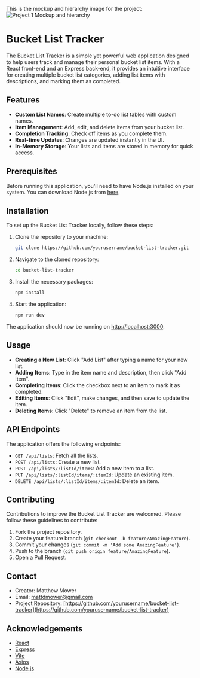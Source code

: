   This is the mockup and hierarchy image for the project:
![Project 1  Mockup and hierarchy](https://github.com/mattdmower/NewProject-1/assets/145517358/31105bb3-8ca2-47fa-b35c-5ed52b38cb6e)

# Bucket List Tracker

The Bucket List Tracker is a simple yet powerful web application designed to help users track and manage their personal bucket list items. With a React front-end and an Express back-end, it provides an intuitive interface for creating multiple bucket list categories, adding list items with descriptions, and marking them as completed.

## Features

- **Custom List Names**: Create multiple to-do list tables with custom names.
- **Item Management**: Add, edit, and delete items from your bucket list.
- **Completion Tracking**: Check off items as you complete them.
- **Real-time Updates**: Changes are updated instantly in the UI.
- **In-Memory Storage**: Your lists and items are stored in memory for quick access.

## Prerequisites

Before running this application, you'll need to have Node.js installed on your system. You can download Node.js from [here](https://nodejs.org/).

## Installation

To set up the Bucket List Tracker locally, follow these steps:

1. Clone the repository to your machine:

    ```bash
    git clone https://github.com/yourusername/bucket-list-tracker.git
    ```

2. Navigate to the cloned repository:

    ```bash
    cd bucket-list-tracker
    ```

3. Install the necessary packages:

    ```bash
    npm install
    ```

4. Start the application:

    ```bash
    npm run dev
    ```

The application should now be running on [http://localhost:3000](http://localhost:3000).

## Usage

- **Creating a New List**: Click "Add List" after typing a name for your new list.
- **Adding Items**: Type in the item name and description, then click "Add Item".
- **Completing Items**: Click the checkbox next to an item to mark it as completed.
- **Editing Items**: Click "Edit", make changes, and then save to update the item.
- **Deleting Items**: Click "Delete" to remove an item from the list.

## API Endpoints

The application offers the following endpoints:

- `GET /api/lists`: Fetch all the lists.
- `POST /api/lists`: Create a new list.
- `POST /api/lists/:listId/items`: Add a new item to a list.
- `PUT /api/lists/:listId/items/:itemId`: Update an existing item.
- `DELETE /api/lists/:listId/items/:itemId`: Delete an item.

## Contributing

Contributions to improve the Bucket List Tracker are welcomed. Please follow these guidelines to contribute:

1. Fork the project repository.
2. Create your feature branch (`git checkout -b feature/AmazingFeature`).
3. Commit your changes (`git commit -m 'Add some AmazingFeature'`).
4. Push to the branch (`git push origin feature/AmazingFeature`).
5. Open a Pull Request.

## Contact

- Creator: Matthew Mower
- Email: mattdmower@gmail.com
- Project Repository: [https://github.com/yourusername/bucket-list-tracker](https://github.com/yourusername/bucket-list-tracker)

## Acknowledgements

- [React](https://reactjs.org/)
- [Express](https://expressjs.com/)
- [Vite](https://vitejs.dev/)
- [Axios](https://axios-http.com/)
- [Node.js](https://nodejs.org/)